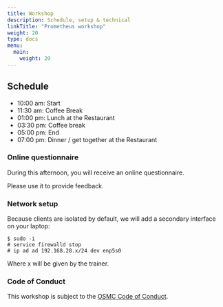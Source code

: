 ```yaml
---
title: Workshop
description: Schedule, setup & technical
linkTitle: "Prometheus workshop"
weight: 20
type: docs
menu:
  main:
    weight: 20
---
```


## Schedule

- 10:00 am: Start
- 11:30 am: Coffee Break
- 01:00 pm: Lunch at the Restaurant
- 03:30 pm: Coffee break
- 05:00 pm: End
- 07:00 pm: Dinner / get together at the Restaurant

### Online questionnaire

During this afternoon, you will receive an online questionnaire.

Please use it to provide feedback.

### Network setup

Because clients are isolated by default, we will add a secondary interface on
your laptop:

```
$ sudo -i
# service firewalld stop
# ip ad ad 192.168.28.x/24 dev enp5s0
```

Where x will be given by the trainer.

### Code of Conduct

This workshop is subject to the [OSMC Code of
Conduct](https://osmc.de/code-of-conduct/).
